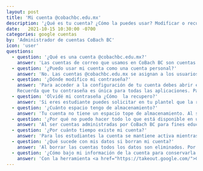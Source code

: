 ```yaml
---
layout: post
title: 'Mi cuenta @cobachbc.edu.mx'
description: '¿Qué es tu cuenta? ¿Cómo la puedes usar? Modificar o recuperar tu contraseña. Espacio de almacenamiento disponible. Tiempo de vida de tu cuenta ¿Cuándo se borra mi información? Descargar tus datos con Takeout'
date:   2021-10-15 10:30:00 -0700
categories: google cuentas
by: 'Administrador de cuentas CoBach BC'
icon: 'user'
questions:
  - question: '¿Qué es una cuenta @cobachbc.edu.mx?'
    answer: 'Las cuentas de correo que usamos en CoBach BC son cuentas de Google, por lo que al tener un usuario @cobachbc.edu.mx tienes acceso a tu correo institucional a través de Gmail, así como a todas las demás aplicaciones que ofrece Google, como Drive, Documentos, Calendario, Meet, Classroom, etc.'
  - question: '¿Puedo usar mi cuenta como una cuenta personal?'
    answer: 'No. Las cuentas @cobachbc.edu.mx se asignan a los usuarios con su nombre o matrícula, pero no son cuentas personales. Todas las cuentas son administradas por CoBach BC y son para uso exclusivo de las necesidades institucionales, ya seas empleado o alumno.'
  - question: '¿Dónde modifico mi contraseña?'
    answer: 'Para acceder a la configuración de tu cuenta debes abrir el menú de tu usuario en cualquier aplicación, y seleccionar <strong>Administra tu cuenta</strong>. Esto te llevará a una página dedicada a todas las configuraciones de tu cuetna. En esta página busca <strong>Seguridad</strong>, donde verás un espacio relacionado a Acceso y ahí está la opción para cambiar tu contraseña. <br><br>
    Recuerda que tu contraseña es única para todas las aplicaciones. Para cambiar tu contraseña debes recordar tu contraseña anterior'
  - question: 'Olvidé mi contraseña ¿Cómo  la recupero?'
    answer: 'Si eres estudiante puedes solicitar en tu plantel que la restablezcan, y dependiendo del tipo de plantel necesitas preguntar en el laboratorio de cómputo o en la dirección del plantel.<br><br> Si eres empleado, <a href="https://docs.google.com/forms/d/e/1FAIpQLSfr0qX0ZHR47YA0lQLf0mFm20xcHNqjHcAmI52tq-lsULeLaw/viewform?formkey=dDNxNG1adTR4b0tIZ3l2NllxSVNrMnc6MQ&ptok=7704567836211532901&ifq">accede a este formulario</a> para solicitar restablecer tu contraseña.'
  - question: '¿Cuánto espacio tengo de almacenamiento?'
    answer: 'Tu cuenta no tiene un espacio tope de almacenamiento. Al ser cuentas educativas, Google proporciona un <strong>almacenamiento compartido para toda la institución</strong>. Esto quiere decir que la totalidad del espacio disponible es compartida por todos los usuarios, cada uno almacenando la información en su respectiva cuenta. Es por esta característica que debemos mantener solo lo necesario para nuestras actividades cotidianas, y no guardar información histórica en nuestra cuenta.'
  - question: '¿Por qué no puedo hacer todo lo que está disponible en una cuenta @gmail.com?'
    answer: 'Al ser cuentas administradas por CoBach BC para fines educativos, tenemos acceso a configurar los servicios disponibles de acuerdo a las necesidades de la institución. Por eso podrás notar ciertas diferencias entre las cosas que puedes hacer con tu cuenta @cobachbc.edu.mx y una cuenta @gmail.com'
  - question: '¿Por cuánto tiempo existe mi cuenta?'
    answer: 'Para los estudiantes la cuenta se mantiene activa mientras estén activos en algún grupo del período en curso. Para los egresados se mantiene activa hasta 24 meses después de haber egresado, después de este plazo la cuenta será eliminada. Para los empleados se mantiene activa mientras mantengan la relación laboral con CoBach BC'
  - question: '¿Qué sucede con mis datos si borran mi cuenta?'
    answer: 'Al borrar las cuentas todos los datos son eliminados. Por lo que debes asegurarte de respaldar fuera de línea la información que desees conservar. Si tu cuenta fue eliminada por error, tienes 20 días naturales para solicitar su restauración. Dentro de esos días tu cuenta se puede "desborrar" y todo tu contenido estará sin cambio como lo dejaste. Pasados los 20 días naturales ya no es posible recuperar contenido alguno de cuentas borradas'
  - question: '¿Cómo bajo mi información de la cuenta para conservarla fuera de línea?'
    answer: 'Con la herramienta <a href="https://takeout.google.com/">Google Takeout</a> puedes bajar el contenido completo de cualquier aplicación de Google para conservarla fuera de línea.'
---
```


